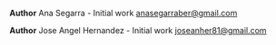 **Author** Ana Segarra - Initial work <anasegarraber@gmail.com>

**Author** Jose Angel Hernandez - Initial work <joseanher81@gmail.com>  
